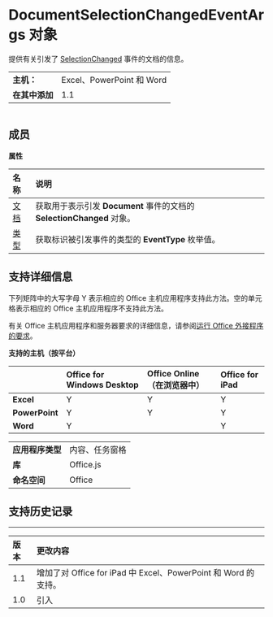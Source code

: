 
# DocumentSelectionChangedEventArgs 对象
提供有关引发了 [SelectionChanged](../../reference/shared/document.selectionchanged.event.md) 事件的文档的信息。

|||
|:-----|:-----|
|**主机：**|Excel、PowerPoint 和 Word|
|**在其中添加**|1.1|

```

```


## 成员


**属性**


|**名称**|**说明**|
|:-----|:-----|
|[文档](../../reference/shared/document.selectionchangedeventargs.document.md)|获取用于表示引发  **Document** 事件的文档的 **SelectionChanged** 对象。|
|[类型](../../reference/shared/document.selectionchangedeventargs.type.md)|获取标识被引发事件的类型的  **EventType** 枚举值。|

## 支持详细信息


下列矩阵中的大写字母 Y 表示相应的 Office 主机应用程序支持此方法。空的单元格表示相应的 Office 主机应用程序不支持此方法。

有关 Office 主机应用程序和服务器要求的详细信息，请参阅[运行 Office 外接程序的要求](../../docs/overview/requirements-for-running-office-add-ins.md)。


**支持的主机（按平台）**


||**Office for Windows Desktop**|**Office Online（在浏览器中）**|**Office for iPad**|
|:-----|:-----|:-----|:-----|
|**Excel**|Y|Y|Y|
|**PowerPoint**|Y|Y|Y|
|**Word**|Y||Y|

|||
|:-----|:-----|
|**应用程序类型**|内容、任务窗格|
|**库**|Office.js|
|**命名空间**|Office|

## 支持历史记录



****


|**版本**|**更改内容**|
|:-----|:-----|
|1.1|增加了对 Office for iPad 中 Excel、PowerPoint 和 Word 的支持。|
|1.0|引入|
